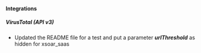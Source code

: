 
#### Integrations

##### VirusTotal (API v3)

- Updated the README file for a test and put a parameter ***urlThreshold*** as hidden for xsoar_saas
